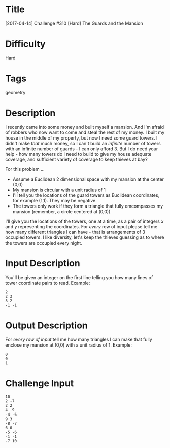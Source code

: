 # Title

[2017-04-14] Challenge #310 [Hard] The Guards and the Mansion

# Difficulty

Hard

# Tags

geometry

# Description

I recently came into some money and built myself a mansion. And I'm afraid of robbers who now want to come and steal the rest of my money. I built my house in the middle of my property, but now I need some guard towers. I didn't make *that* much money, so I can't build an *infinite* number of towers with an infinite number of guards - I can only afford 3. But I do need your help - how many towers do I need to build to give my house adequate coverage, and sufficient variety of coverage to keep thieves at bay?

For this problem ...

- Assume a Euclidean 2 dimensional space with my mansion at the center (0,0)
- My mansion is circular with a unit radius of 1
- I'll tell you the locations of the guard towers as Euclidean coordinates, for example (1,1). They may be negative.
- The towers only work if they form a triangle that fully emcompasses my mansion (remember, a circle centered at (0,0))

I'll give you the locations of the towers, one at a time, as a pair of integers *x* and *y* representing the coordinates. For *every* row of input please tell me how many different triangles I can have - that is arrangements of 3 occupied towers. I like diversity, let's keep the thieves guessing as to where the towers are occupied every night.

# Input Description

You'll be given an integer on the first line telling you how many lines of tower coordinate pairs to read. Example:

    2
    2 3
    3 2
    -1 -1

# Output Description

For *every row of input* tell me how many triangles I can make that fully enclose my mansion at (0,0) with a unit radius of 1. Example:

    0
    0
    1

# Challenge Input

    10
    2 -7
    2 2
    4 -9
    -4 -6
    9 3
    -8 -7
    6 0
    -5 -6
    -1 -1
    -7 10
